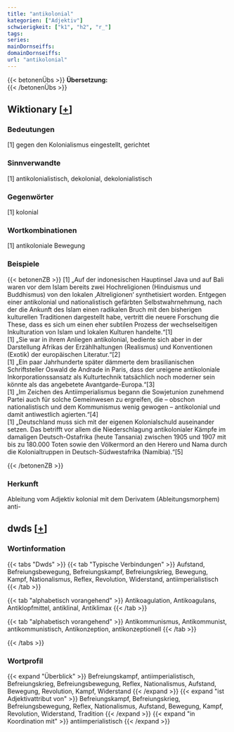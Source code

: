 ```yaml
---
title: "antikolonial"
kategorien: ["Adjektiv"]
schwierigkeit: ["k1", "h2", "r_"]
tags:
series:
mainDornseiffs:
domainDornseiffs:
url: "antikolonial"
---
```


{{< betonenÜbs >}}
**Übersetzung:**  
{{< /betonenÜbs >}}

## Wiktionary [[+](https://de.wiktionary.org/wiki/antikolonial)]

### Bedeutungen
[1] gegen den Kolonialismus eingestellt, gerichtet  

### Sinnverwandte
[1] antikolonialistisch, dekolonial, dekolonialistisch  

### Gegenwörter
[1] kolonial  

### Wortkombinationen
[1] antikoloniale Bewegung  

### Beispiele
{{< betonenZB >}}
[1] „Auf der indonesischen Hauptinsel Java und auf Bali waren vor dem Islam bereits zwei Hochreligionen (Hinduismus und Buddhismus) von den lokalen ‚Altreligionen‘ synthetisiert worden. Entgegen einer antikolonial und nationalistisch gefärbten Selbstwahrnehmung, nach der die Ankunft des Islam einen radikalen Bruch mit den bisherigen kulturellen Traditionen dargestellt habe, vertritt die neuere Forschung die These, dass es sich um einen eher subtilen Prozess der wechselseitigen Inkulturation von Islam und lokalen Kulturen handelte.“[1]  
[1] „Sie war in ihrem Anliegen antikolonial, bediente sich aber in der Darstellung Afrikas der Erzählhaltungen (Realismus) und Konventionen (Exotik) der europäischen Literatur.“[2]  
[1] „Ein paar Jahrhunderte später dämmerte dem brasilianischen Schriftsteller Oswald de Andrade in Paris, dass der ureigene antikoloniale Inkorporationssansatz als Kulturtechnik tatsächlich noch moderner sein könnte als das angebetete Avantgarde-Europa.“[3]  
[1] „Im Zeichen des Antiimperialismus begann die Sowjetunion zunehmend Partei auch für solche Gemeinwesen zu ergreifen, die – obschon nationalistisch und dem Kommunismus wenig gewogen – antikolonial und damit antiwestlich agierten.“[4]  
[1] „Deutschland muss sich mit der eigenen Kolonialschuld auseinander setzen. Das betrifft vor allem die Niederschlagung antikolonialer Kämpfe im damaligen Deutsch-Ostafrika (heute Tansania) zwischen 1905 und 1907 mit bis zu 180.000 Toten sowie den Völkermord an den Herero und Nama durch die Kolonialtruppen in Deutsch-Südwestafrika (Namibia).“[5]  

{{< /betonenZB >}}
### Herkunft
Ableitung vom Adjektiv kolonial mit dem Derivatem (Ableitungsmorphem) anti-  



## dwds [[+](https://www.dwds.de/wb/antikolonial)]

### Wortinformation
{{< tabs "Dwds" >}}
{{< tab "Typische Verbindungen" >}}
Aufstand, Befreiungsbewegung, Befreiungskampf, Befreiungskrieg, Bewegung, Kampf, Nationalismus, Reflex, Revolution, Widerstand, antiimperialistisch
{{< /tab >}}

{{< tab "alphabetisch vorangehend" >}}
Antikoagulation, Antikoagulans, Antiklopfmittel, antiklinal, Antiklimax
{{< /tab >}}

{{< tab "alphabetisch vorangehend" >}}
Antikommunismus, Antikommunist, antikommunistisch, Antikonzeption, antikonzeptionell
{{< /tab >}}

{{< /tabs >}}

### Wortprofil
{{< expand "Überblick" >}} Befreiungskampf, antiimperialistisch, Befreiungskrieg, Befreiungsbewegung, Reflex, Nationalismus, Aufstand, Bewegung, Revolution, Kampf, Widerstand {{< /expand >}}
{{< expand "ist Adjektivattribut von" >}} Befreiungskampf, Befreiungskrieg, Befreiungsbewegung, Reflex, Nationalismus, Aufstand, Bewegung, Kampf, Revolution, Widerstand, Tradition {{< /expand >}}
{{< expand "in Koordination mit" >}} antiimperialistisch {{< /expand >}}

